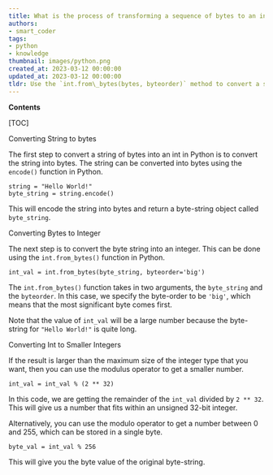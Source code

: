 ```yaml
---
title: What is the process of transforming a sequence of bytes to an integer?
authors:
- smart_coder
tags:
- python
- knowledge
thumbnail: images/python.png
created_at: 2023-03-12 00:00:00
updated_at: 2023-03-12 00:00:00
tldr: Use the `int.from\_bytes(bytes, byteorder)` method to convert a string of bytes into an int in Python.
---
```


**Contents**

[TOC]

Converting String to bytes 

The first step to convert a string of bytes into an int in Python is to convert the string into bytes. The string can be converted into bytes using the `encode()` function in Python. 

```
string = "Hello World!"
byte_string = string.encode()
```

This will encode the string into bytes and return a byte-string object called `byte_string`.

Converting Bytes to Integer 

The next step is to convert the byte string into an integer. This can be done using the `int.from_bytes()` function in Python. 

```
int_val = int.from_bytes(byte_string, byteorder='big')
```

The `int.from_bytes()` function takes in two arguments, the `byte_string` and the `byteorder`. In this case, we specify the byte-order to be `'big'`, which means that the most significant byte comes first. 

Note that the value of `int_val` will be a large number because the byte-string for `"Hello World!"` is quite long. 

Converting Int to Smaller Integers

If the result is larger than the maximum size of the integer type that you want, then you can use the modulus operator to get a smaller number. 

```
int_val = int_val % (2 ** 32)
```

In this code, we are getting the remainder of the `int_val` divided by `2 ** 32`. This will give us a number that fits within an unsigned 32-bit integer. 

Alternatively, you can use the modulo operator to get a number between 0 and 255, which can be stored in a single byte. 

```
byte_val = int_val % 256
```

This will give you the byte value of the original byte-string.
